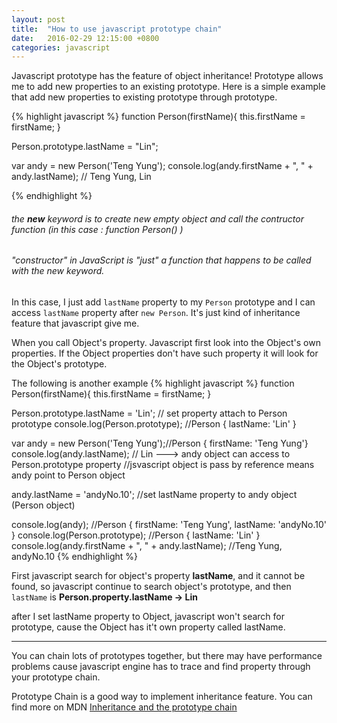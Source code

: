 ```yaml
---
layout: post
title:  "How to use javascript prototype chain"
date:   2016-02-29 12:15:00 +0800
categories: javascript
---
```

Javascript prototype has the feature of object inheritance!
Prototype allows me to add new properties to an existing prototype.
Here is a simple example that add new properties to existing prototype through prototype.


{% highlight javascript %}
function Person(firstName){
    this.firstName = firstName;
}

Person.prototype.lastName = "Lin";

var andy = new Person('Teng Yung');
console.log(andy.firstName + ", " + andy.lastName); // Teng Yung, Lin

{% endhighlight %}

###### the **new** keyword is to create new empty object and call the contructor function (in this case : function Person() )

###### "constructor" in JavaScript is "just" a function that happens to be called with the new keyword.

In this case, I just add ``lastName`` property to my ``Person`` prototype and I can access ``lastName`` property after ``new Person``.
It's just kind of inheritance feature that javascript give me.

When you call Object's property. Javascript first look into the Object's own properties. If the Object properties
don't have such property it will look for the Object's prototype.

The following is another example
{% highlight javascript %}
function Person(firstName){
    this.firstName = firstName;
}

Person.prototype.lastName = 'Lin'; // set property attach to Person prototype
console.log(Person.prototype);  //Person { lastName: 'Lin' }

var andy = new Person('Teng Yung');//Person { firstName: 'Teng Yung'}
console.log(andy.lastName); // Lin  ---> andy object can access to Person.prototype property
//jsvascript object is pass by reference means andy point to Person object

andy.lastName = 'andyNo.10'; //set lastName property to andy object (Person object)

console.log(andy); //Person { firstName: 'Teng Yung', lastName: 'andyNo.10' }
console.log(Person.prototype); //Person { lastName: 'Lin' }
console.log(andy.firstName + ", " + andy.lastName); //Teng Yung, andyNo.10
{% endhighlight %}

First javascript search for object's property **lastName**, and it cannot be found, so javascript continue to search object's prototype, and then ``lastName`` is **Person.property.lastName -> Lin**

after I set lastName property to Object, javascript won't search for prototype, cause the Object has it't own property called lastName.

------

You can chain lots of prototypes together, but there may have performance problems cause javascript engine has to trace and find property through your prototype chain.

Prototype Chain is a good way to implement inheritance feature. You can find more on MDN
[Inheritance and the prototype chain][Inheritance and the prototype chain]


[Inheritance and the prototype chain]:https://developer.mozilla.org/en-US/docs/Web/JavaScript/Inheritance_and_the_prototype_chain

